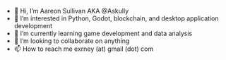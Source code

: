 - 👋 Hi, I’m Aareon Sullivan AKA @Askully
- 👀 I’m interested in Python, Godot, blockchain, and desktop application development
- 🌱 I’m currently learning game development and data analysis
- 💞️ I’m looking to collaborate on anything
- 📫 How to reach me exrney (at) gmail (dot) com

<!---
Askully/Askully is a ✨ special ✨ repository because its `README.md` (this file) appears on your GitHub profile.
You can click the Preview link to take a look at your changes.
--->
